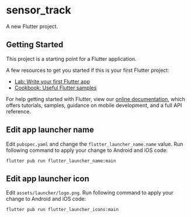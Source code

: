 # sensor_track

A new Flutter project.

## Getting Started

This project is a starting point for a Flutter application.

A few resources to get you started if this is your first Flutter project:

- [Lab: Write your first Flutter app](https://flutter.dev/docs/get-started/codelab)
- [Cookbook: Useful Flutter samples](https://flutter.dev/docs/cookbook)

For help getting started with Flutter, view our
[online documentation](https://flutter.dev/docs), which offers tutorials,
samples, guidance on mobile development, and a full API reference.

## Edit app launcher name
  
Edit `pubspec.yaml` and change the `flutter_launcher_name.name` value. Run following command to apply your change to
Android and iOS code:
  
```
flutter pub run flutter_launcher_name:main
```
  
## Edit app launcher icon
 
Edit `assets/launcher/logo.png`. Run following command to apply your change to Android and iOS code: 

```
flutter pub run flutter_launcher_icons:main
```

